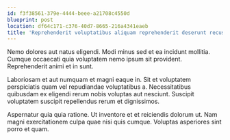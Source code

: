 ```yaml
---
id: f3f38561-379e-4444-beee-a21708c4550d
blueprint: post
location: df64c171-c376-40d7-8665-216a4341eaeb
title: 'Reprehenderit voluptatibus aliquam reprehenderit deserunt recusandae veritatis.'
---
```

Nemo dolores aut natus eligendi. Modi minus sed et ea incidunt mollitia. Cumque occaecati quia voluptatem nemo ipsum sit provident. Reprehenderit animi et in sunt.

Laboriosam et aut numquam et magni eaque in. Sit et voluptatem perspiciatis quam vel repudiandae voluptatibus a. Necessitatibus quibusdam ex eligendi rerum nobis voluptas aut nesciunt. Suscipit voluptatem suscipit repellendus rerum et dignissimos.

Aspernatur quia quia ratione. Ut inventore et et reiciendis dolorum ut. Nam magni exercitationem culpa quae nisi quis cumque. Voluptas asperiores sint porro et quam.